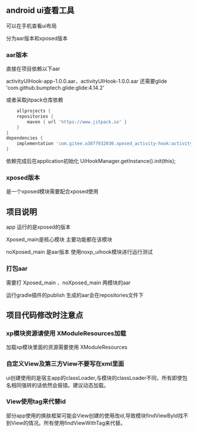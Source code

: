 ## android ui查看工具

可以在手机查看ui布局

分为aar版本和xposed版本

### aar版本

直接在项目依赖以下aar

activityUIHook-app-1.0.0.aar、activityUIHook-1.0.0.aar
还需要glide  'com.github.bumptech.glide:glide:4.14.2'

或者采取jitpack仓库依赖

```groovy
    allprojects {
    repositories {
        maven { url 'https://www.jitpack.io' }
    }
}
dependencies {
    implementation 'com.gitee.a3077932030.xposed_activity-hook:activityUIHook-app:1.0.1'
}
```

依赖完成后在application初始化
UiHookManager.getInstance().init(this);



### xposed版本

是一个xposed模块需要配合xposed使用

## 项目说明

app 运行的是xposed的版本

Xposed_main是核心模块 主要功能都在该模块

noXposed_main 是aar版本 使用noxp_uihook模块进行运行测试

### 打包aar

需要打 Xposed_main 、noXposed_main 两模块的aar

运行gradle插件的publish 生成的aar会在repositories文件下

## 项目代码修改时注意点

### xp模块资源请使用 XModuleResources加载

加载xp模块里面的资源需要使用 XModuleResources

### 自定义View及第三方View不要写在xml里面

ui创建使用的是宿主app的classLoader,与模块的classLoader不同，所有即使包名相同强转的话依然会报错。建议动态加载。

### View使用tag来代替id

部分app使用的换肤框架可能会View创建的使用改id,导致模块findViewById找不到View的情况。所有使用findViewWithTag来代替。


